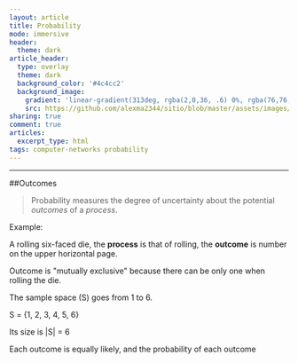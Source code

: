 ```yaml
---
layout: article
title: Probability
mode: immersive
header:
  theme: dark
article_header:
  type: overlay
  theme: dark
  background_color: '#4c4cc2'
  background_image:
    gradient: 'linear-gradient(313deg, rgba(2,0,36, .6) 0%, rgba(76,76,194, .6) 47%, rgba(0,212,255, .6) 100%)'
    src: https://github.com/alexma2344/sitio/blob/master/assets/images/rainbows.jpg?raw=true"
sharing: true
comment: true
articles:
  excerpt_type: html
tags: computer-networks probability
---
```


<!--more-->

---

##Outcomes

> Probability measures the degree of uncertainty about the potential *outcomes* of a *process*.

Example:

A rolling six-faced die, the **process** is that of rolling, the **outcome** is number on the upper horizontal page.

Outcome is "mutually exclusive" because there can be only one when rolling the die.

The sample space (S) goes from 1 to 6. 

S = {1, 2, 3, 4, 5, 6}

Its size is |S| = 6

Each outcome is equally likely, and the probability of each outcome 